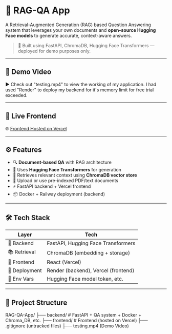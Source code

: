 # 🧠 RAG-QA App

A Retrieval-Augmented Generation (RAG) based Question Answering system that leverages your own documents and **open-source Hugging Face models** to generate accurate, context-aware answers.

> 📌 Built using FastAPI, ChromaDB, Hugging Face Transformers — deployed for demo purposes only.

---

## 🎥 Demo Video

▶️ Check out "testing.mp4" to view the working of my application.
I had used "Render" to deploy my backend for it's memory limit for free trial exceeded.

---

## 🚀 Live Frontend

🌐 [Frontend Hosted on Vercel](https://your-vercel-url.vercel.app)

---

## ⚙️ Features

- 🔍 **Document-based QA** with RAG architecture
- 🤖 Uses **Hugging Face Transformers** for generation
- 🧠 Retrieves relevant context using **ChromaDB vector store**
- 🧾 Upload or use pre-indexed PDF/text documents
- ⚡ FastAPI backend + Vercel frontend
- 📦 Docker + Railway deployment (backend)

---

## 🛠️ Tech Stack

| Layer      | Tech                                 |
|------------|--------------------------------------|
| 🧠 Backend | FastAPI, Hugging Face Transformers   |
| 📚 Retrieval | ChromaDB (embedding + storage)      |
| 🎯 Frontend| React (Vercel)                        |
| 🐳 Deployment | Render (backend), Vercel (frontend) |
| 🔐 Env Vars | Hugging Face model token, etc.       |

---

## 📁 Project Structure

RAG-QA-App/
├── backend/ # FastAPI + QA system + Docker + Chroma_DB, etc.
├── frontend/ # Frontend (hosted on Vercel)
├── .gitignore (untracked files)
├── testing.mp4 (Demo Video)
